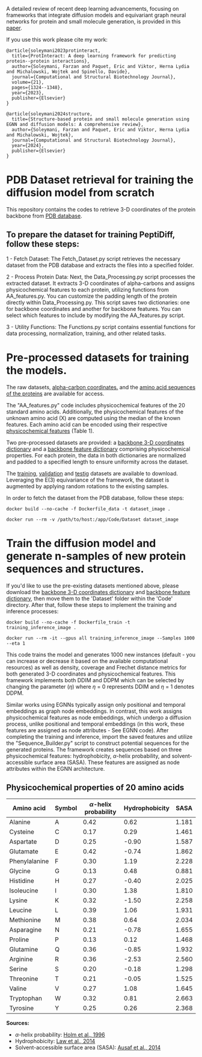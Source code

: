 A detailed review of recent deep learning advancements, focusing on frameworks that integrate diffusion models and equivariant graph neural networks for protein and small molecule generation, is provided in this [paper][10].

If you use this work please cite my work:

```
@article{soleymani2023protinteract,
  title={ProtInteract: A deep learning framework for predicting protein--protein interactions},
  author={Soleymani, Farzan and Paquet, Eric and Viktor, Herna Lydia and Michalowski, Wojtek and Spinello, Davide},
  journal={Computational and Structural Biotechnology Journal},
  volume={21},
  pages={1324--1348},
  year={2023},
  publisher={Elsevier}
}
```

```
@article{soleymani2024structure,
  title={Structure-based protein and small molecule generation using EGNN and diffusion models: A comprehensive review},
  author={Soleymani, Farzan and Paquet, Eric and Viktor, Herna Lydia and Michalowski, Wojtek},
  journal={Computational and Structural Biotechnology Journal},
  year={2024},
  publisher={Elsevier}
}
```

# PDB Dataset retrieval for training the diffusion model from scratch
This repository contains the codes to retrieve 3-D coordinates of the protein backbone from [PDB database][1]. 
## To prepare the dataset for training PeptiDiff, follow these steps:

1 - Fetch Dataset: The Fetch_Dataset.py script retrieves the necessary dataset from the PDB database and extracts the files into a specified folder.

2 - Process Protein Data: Next, the Data_Processing.py script processes the extracted dataset. It extracts 3-D coordinates of alpha-carbons and assigns physicochemical features to each protein, utilizing functions from AA_features.py. You can customize the padding length of the protein directly within Data_Processing.py. This script saves two dictionaries: one for backbone coordinates and another for backbone features. You can select which features to include by modifying the AA_features.py script.

3 - Utility Functions: The Functions.py script contains essential functions for data processing, normalization, training, and other related tasks.

# Pre-processed datasets for training the models.

The raw datasets, [alpha-carbon coordinates.][2] and the [amino acid sequences of the proteins][3] are available for access.
 
The "AA_features.py" code includes physicochemical features of the 20 standard amino acids. Additionally, the physicochemical features of the unknown amino acid (X) are computed using the median of the known features. Each amino acid can be encoded using their respective [physicochemical features][4] (Table 1). 

Two pre-processed datasets are provided: a [backbone 3-D coordinates dictionary][5] and a [backbone feature dictionary][6] comprising physicochemical properties. For each protein, the data in both dictionaries are normalized and padded to a specified length to ensure uniformity across the dataset.

The [training][7], [validation][8] and [testig][9] datasets are available to download. Leveraging the E(3) equivariance of the framework, the dataset is augmented by applying random rotations to the existing samples.


In order to fetch the dataset from the PDB database, follow these steps:

```
docker build --no-cache -f Dockerfile_data -t dataset_image .
```
```
docker run --rm -v /path/to/host:/app/Code/Dataset dataset_image
```
# Train the diffusion model and generate n-samples of new protein sequences and structures.

If you'd like to use the pre-existing datasets mentioned above, please download the [backbone 3-D coordinates dictionary][5] and [backbone feature dictionary][6], then move them to the 'Dataset' folder within the 'Code' directory. After that, follow these steps to implement the training and inference processes:


```
docker build --no-cache -f Dockerfile_train -t training_inference_image .
```

```
docker run --rm -it --gpus all training_inference_image --Samples 1000 --eta 1
```

This code trains the model and generates 1000 new instances (default - you can increase or decrease it based on the available computational resources) as well as density, coverage and Frechet distance metrics for both generated 3-D coordinates and physicochemical features. This framework implements both DDIM and DDPM which can be selected by changing the parameter ($\eta$) where $\eta$ = 0 represents DDIM and $\eta$ = 1 denotes DDPM.


Similar works using EGNNs typically assign only positional and temporal embeddings as graph node embeddings. In contrast, this work assigns physicochemical features as node embeddings, which undergo a diffusion process, unlike positional and temporal embeddings (in this work, these features are assigned as node attributes - See EGNN code). After completing the training and inference, import the saved features and utilize the "Sequence_Builder.py" script to construct potential sequences for the generated proteins. The framework creates sequences based on three physicochemical features: hydrophobicity, $\alpha$-helix probability, and solvent-accessible surface area (SASA). These features are assigned as node attributes within the EGNN architecture.


## Physicochemical properties of 20 amino acids

| Amino acid    | Symbol | $\alpha$-helix probability | Hydrophobicity | SASA  |
|---------------|--------|----------------------------|----------------|-------|
| Alanine       | A      | 0.42                       | 0.62           | 1.181 |
| Cysteine      | C      | 0.17                       | 0.29           | 1.461 |
| Aspartate     | D      | 0.25                       | -0.90          | 1.587 |
| Glutamate     | E      | 0.42                       | -0.74          | 1.862 |
| Phenylalanine | F      | 0.30                       | 1.19           | 2.228 |
| Glycine       | G      | 0.13                       | 0.48           | 0.881 |
| Histidine     | H      | 0.27                       | -0.40          | 2.025 |
| Isoleucine    | I      | 0.30                       | 1.38           | 1.810 |
| Lysine        | K      | 0.32                       | -1.50          | 2.258 |
| Leucine       | L      | 0.39                       | 1.06           | 1.931 |
| Methionine    | M      | 0.38                       | 0.64           | 2.034 |
| Asparagine    | N      | 0.21                       | -0.78          | 1.655 |
| Proline       | P      | 0.13                       | 0.12           | 1.468 |
| Glutamine     | Q      | 0.36                       | -0.85          | 1.932 |
| Arginine      | R      | 0.36                       | -2.53          | 2.560 |
| Serine        | S      | 0.20                       | -0.18          | 1.298 |
| Threonine     | T      | 0.21                       | -0.05          | 1.525 |
| Valine        | V      | 0.27                       | 1.08           | 1.645 |
| Tryptophan    | W      | 0.32                       | 0.81           | 2.663 |
| Tyrosine      | Y      | 0.25                       | 0.26           | 2.368 |

**Sources:**
- $\alpha$-helix probability: [Holm et al., 1996]([https://doi.org/10.1016/0022-2836(96)00337-7](https://www.science.org/doi/abs/10.1126/science.273.5275.595))
- Hydrophobicity: [Law et al., 2014]([https://doi.org/10.1016/j.jmb.2014.08.017](https://pubs.acs.org/doi/10.1021/jz402762h))
- Solvent-accessible surface area (SASA): [Ausaf et al., 2014]([https://doi.org/10.1016/j.biocel.2014.05.004](https://pubmed.ncbi.nlm.nih.gov/24678666/))



[1]: https://files.wwpdb.org/pub/pdb/data/biounit/PDB/divided/

[2]: https://uottawa-my.sharepoint.com/personal/fsole078_uottawa_ca/_layouts/15/guestaccess.aspx?share=ERw4N-f4U6BNutxBZ67JtbUBF29r45VJifBIzTVFaCvcew&e=79FvMR

[3]: https://uottawa-my.sharepoint.com/personal/fsole078_uottawa_ca/_layouts/15/guestaccess.aspx?share=Eescxh5uKtRGtBtdVZ7BSc8BGGvR9GXhhaw_2mKNKMQtzg&e=EpZjyQ

[4]: https://www.sciencedirect.com/science/article/pii/S2001037023000296

[5]: https://uottawa-my.sharepoint.com/personal/fsole078_uottawa_ca/_layouts/15/guestaccess.aspx?share=EXYcS3XKLYlOqQ8_fYAHa34BoWRzM0MFKZNoEmjOacKZIQ&e=KMqweP

[6]: https://uottawa-my.sharepoint.com/personal/fsole078_uottawa_ca/_layouts/15/guestaccess.aspx?share=EWajMPllOqRDuOFgfvucGREBJApruAi07NXg6VmuXnYX3g&e=ieN7SJ

[7]: https://uottawa-my.sharepoint.com/personal/fsole078_uottawa_ca/_layouts/15/guestaccess.aspx?share=Efrj4s-s7IhHmRmQJahgGUAB3c7AWxCB3LH2sPDcGZqtNw&e=xDl7Hg

[8]: https://uottawa-my.sharepoint.com/personal/fsole078_uottawa_ca/_layouts/15/guestaccess.aspx?share=ERI8YR-laKVEtW75QRXNkCwBtPkJdPAVOjir-eAEXBQPVg&e=1VsVKC

[9]: https://uottawa-my.sharepoint.com/personal/fsole078_uottawa_ca/_layouts/15/guestaccess.aspx?share=ESUT9WMvnnlNjGP3QUqFl1YBKZPS4eEobvftjXk4p0BiRA&e=JbR2j3

[10]: https://www.sciencedirect.com/science/article/pii/S2001037024002228
